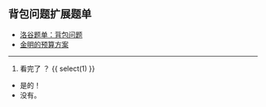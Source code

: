 ## 背包问题扩展题单

- [洛谷题单：背包问题](https://www.luogu.com.cn/training/8917)
- [金明的预算方案](http://oj.33dai.cn/p/NOIPS2006A)

-----

1. 看完了 ？
{{ select(1) }}
- 是的！
- 没有。